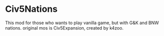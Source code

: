 # Civ5Nations
This mod for those who wants to play vanilla game, but with G&amp;K and BNW nations.
original mos is Civ5Expansion, created by k4zoo.

